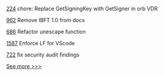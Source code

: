 
[224](https://github.com/hyperledger/aries-framework-go-ext/pull/224) chore: Replace GetSigningKey with GetSigner in orb VDR

[962](https://github.com/hyperledger/besu-docs/pull/962) Remove IBFT 1.0 from docs

[686](https://github.com/hyperledger-labs/solang/pull/686) Refactor unescape function

[1587](https://github.com/hyperledger/indy-plenum/pull/1587) Enforce LF for VScode

[722](https://github.com/hyperledger-labs/business-partner-agent/pull/722) fix security audit findings


[See more >>>](https://start-here.hyperledger.org/pull-requests)
